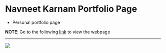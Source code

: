 # Navneet Karnam Portfolio Page
- Personal portfolio page 

**NOTE**: Go to the following [link](http://navneetkarnam.github.io/navneetkarnam/index.html) to view the webpage

* * * 

![](../src/assets/images/image2.png)

